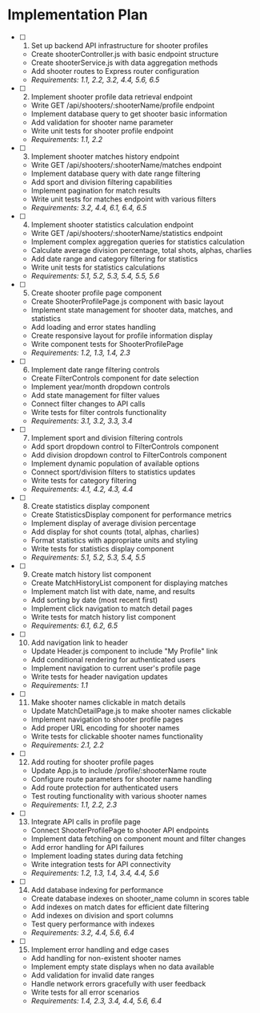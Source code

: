 # Implementation Plan

- [ ] 1. Set up backend API infrastructure for shooter profiles
  - Create shooterController.js with basic endpoint structure
  - Create shooterService.js with data aggregation methods
  - Add shooter routes to Express router configuration
  - _Requirements: 1.1, 2.2, 3.2, 4.4, 5.6, 6.5_

- [ ] 2. Implement shooter profile data retrieval endpoint
  - Write GET /api/shooters/:shooterName/profile endpoint
  - Implement database query to get shooter basic information
  - Add validation for shooter name parameter
  - Write unit tests for shooter profile endpoint
  - _Requirements: 1.1, 2.2_

- [ ] 3. Implement shooter matches history endpoint
  - Write GET /api/shooters/:shooterName/matches endpoint
  - Implement database query with date range filtering
  - Add sport and division filtering capabilities
  - Implement pagination for match results
  - Write unit tests for matches endpoint with various filters
  - _Requirements: 3.2, 4.4, 6.1, 6.4, 6.5_

- [ ] 4. Implement shooter statistics calculation endpoint
  - Write GET /api/shooters/:shooterName/statistics endpoint
  - Implement complex aggregation queries for statistics calculation
  - Calculate average division percentage, total shots, alphas, charlies
  - Add date range and category filtering for statistics
  - Write unit tests for statistics calculations
  - _Requirements: 5.1, 5.2, 5.3, 5.4, 5.5, 5.6_

- [ ] 5. Create shooter profile page component
  - Create ShooterProfilePage.js component with basic layout
  - Implement state management for shooter data, matches, and statistics
  - Add loading and error states handling
  - Create responsive layout for profile information display
  - Write component tests for ShooterProfilePage
  - _Requirements: 1.2, 1.3, 1.4, 2.3_

- [ ] 6. Implement date range filtering controls
  - Create FilterControls component for date selection
  - Implement year/month dropdown controls
  - Add state management for filter values
  - Connect filter changes to API calls
  - Write tests for filter controls functionality
  - _Requirements: 3.1, 3.2, 3.3, 3.4_

- [ ] 7. Implement sport and division filtering controls
  - Add sport dropdown control to FilterControls component
  - Add division dropdown control to FilterControls component
  - Implement dynamic population of available options
  - Connect sport/division filters to statistics updates
  - Write tests for category filtering
  - _Requirements: 4.1, 4.2, 4.3, 4.4_

- [ ] 8. Create statistics display component
  - Create StatisticsDisplay component for performance metrics
  - Implement display of average division percentage
  - Add display for shot counts (total, alphas, charlies)
  - Format statistics with appropriate units and styling
  - Write tests for statistics display component
  - _Requirements: 5.1, 5.2, 5.3, 5.4, 5.5_

- [ ] 9. Create match history list component
  - Create MatchHistoryList component for displaying matches
  - Implement match list with date, name, and results
  - Add sorting by date (most recent first)
  - Implement click navigation to match detail pages
  - Write tests for match history list component
  - _Requirements: 6.1, 6.2, 6.5_

- [ ] 10. Add navigation link to header
  - Update Header.js component to include "My Profile" link
  - Add conditional rendering for authenticated users
  - Implement navigation to current user's profile page
  - Write tests for header navigation updates
  - _Requirements: 1.1_

- [ ] 11. Make shooter names clickable in match details
  - Update MatchDetailPage.js to make shooter names clickable
  - Implement navigation to shooter profile pages
  - Add proper URL encoding for shooter names
  - Write tests for clickable shooter names functionality
  - _Requirements: 2.1, 2.2_

- [ ] 12. Add routing for shooter profile pages
  - Update App.js to include /profile/:shooterName route
  - Configure route parameters for shooter name handling
  - Add route protection for authenticated users
  - Test routing functionality with various shooter names
  - _Requirements: 1.1, 2.2, 2.3_

- [ ] 13. Integrate API calls in profile page
  - Connect ShooterProfilePage to shooter API endpoints
  - Implement data fetching on component mount and filter changes
  - Add error handling for API failures
  - Implement loading states during data fetching
  - Write integration tests for API connectivity
  - _Requirements: 1.2, 1.3, 1.4, 3.4, 4.4, 5.6_

- [ ] 14. Add database indexing for performance
  - Create database indexes on shooter_name column in scores table
  - Add indexes on match dates for efficient date filtering
  - Add indexes on division and sport columns
  - Test query performance with indexes
  - _Requirements: 3.2, 4.4, 5.6, 6.4_

- [ ] 15. Implement error handling and edge cases
  - Add handling for non-existent shooter names
  - Implement empty state displays when no data available
  - Add validation for invalid date ranges
  - Handle network errors gracefully with user feedback
  - Write tests for all error scenarios
  - _Requirements: 1.4, 2.3, 3.4, 4.4, 5.6, 6.4_